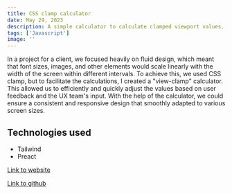 ```yaml
---
title: CSS clamp calculator
date: May 29, 2023
description: A simple calculator to calculate clamped viewport values.
tags: ['Javascript']
image: ''
---
```


In a project for a client, we focused heavily on fluid design, which meant that font sizes, images,
and other elements would scale linearly with the width of the screen within different intervals.
To achieve this, we used CSS clamp, but to facilitate the calculations, I created a "view-clamp" calculator.
This allowed us to efficiently and quickly adjust the values based on user feedback and the UX team's input.
With the help of the calculator, we could ensure a consistent and responsive design that smoothly adapted to various screen sizes.

## Technologies used

- Tailwind
- Preact

[Link to website](https://viewport-clamp.jimvid.com/)

[Link to github](https://github.com/Jimvid/viewport-clamp-calculator)
